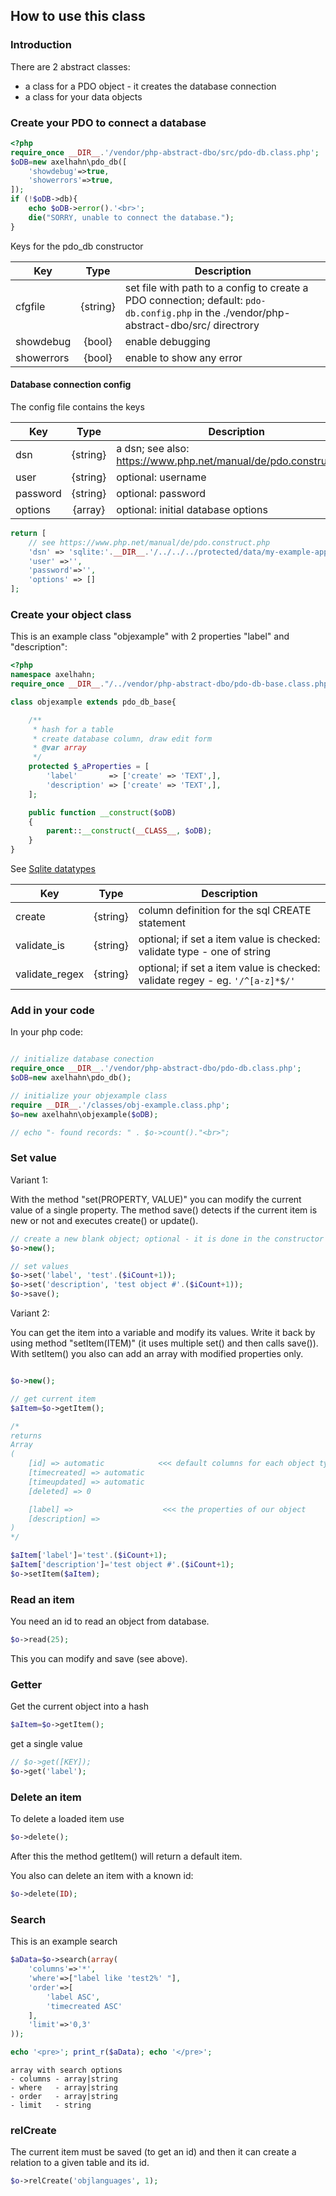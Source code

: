
## How to use this class

### Introduction

There are 2 abstract classes:

* a class for a PDO object - it creates the database connection
* a class for your data objects

### Create your PDO to connect a database

```php
<?php
require_once __DIR__.'/vendor/php-abstract-dbo/src/pdo-db.class.php';
$oDB=new axelhahn\pdo_db([
    'showdebug'=>true,
    'showerrors'=>true,
]);
if (!$oDB->db){
    echo $oDB->error().'<br>';
    die("SORRY, unable to connect the database.");
}
```

Keys for the pdo_db constructor

| Key                          | Type        | Description
|---                           |:---:        |---
| cfgfile                      | {string}    | set file with path to a config to create a PDO connection; default: ``pdo-db.config.php`` in the ./vendor/php-abstract-dbo/src/ directrory
| showdebug                    | {bool}      | enable debugging
| showerrors                   | {bool}      | enable to show any error

#### Database connection config

The config file contains the keys

| Key                          | Type        | Description
|---                           |:---:        |---
| dsn                          | {string}    | a dsn; see also: https://www.php.net/manual/de/pdo.construct.php
| user                         | {string}    | optional: username
| password                     | {string}    | optional: password
| options                      | {array}     | optional: initial database options


```php
return [
    // see https://www.php.net/manual/de/pdo.construct.php
    'dsn' => 'sqlite:'.__DIR__.'/../../../protected/data/my-example-app.sqlite3',
    'user' =>'',
    'password'=>'',
    'options' => []
];
```

### Create your object class

This is an example class "objexample" with 2 properties "label" and "description":

```php
<?php
namespace axelhahn;
require_once __DIR__."/../vendor/php-abstract-dbo/pdo-db-base.class.php";

class objexample extends pdo_db_base{

    /**
     * hash for a table
     * create database column, draw edit form
     * @var array 
     */
    protected $_aProperties = [
        'label'       => ['create' => 'TEXT',],
        'description' => ['create' => 'TEXT',],
    ];

    public function __construct($oDB)
    {
        parent::__construct(__CLASS__, $oDB);
    }
}
```

See [Sqlite datatypes](https://www.sqlite.org/datatype3.html)

| Key                          | Type        | Description
|---                           |:---:        |---
| create                       | {string}    | column definition for the sql CREATE statement
| validate_is                  | {string}    | optional; if set a item value is checked: validate type - one of string|integer
| validate_regex               | {string}    | optional; if set a item value is checked: validate regey - eg. ``'/^[a-z]*$/'``

### Add in your code

In your php code:

```php

// initialize database conection
require_once __DIR__.'/vendor/php-abstract-dbo/pdo-db.class.php';
$oDB=new axelhahn\pdo_db();

// initialize your objexample class
require __DIR__.'/classes/obj-example.class.php';
$o=new axelhahn\objexample($oDB);

// echo "- found records: " . $o->count()."<br>";

```


### Set value

Variant 1:

With the method "set(PROPERTY, VALUE)" you can modify the current value of a single property.
The method save() detects if the current item is new or not and executes create() or update().

```php
// create a new blank object; optional - it is done in the constructor
$o->new();

// set values
$o->set('label', 'test'.($iCount+1));
$o->set('description', 'test object #'.($iCount+1));
$o->save();
```

Variant 2:

You can get the item into a variable and modify its values. 
Write it back by using method "setItem(ITEM)" (it uses multiple set() and then calls save()). With setItem() you also can add an array with modified properties only.

```php

$o->new();

// get current item
$aItem=$o->getItem();

/*
returns 
Array
(
    [id] => automatic            <<< default columns for each object type
    [timecreated] => automatic
    [timeupdated] => automatic
    [deleted] => 0

    [label] =>                    <<< the properties of our object
    [description] => 
)
*/

$aItem['label']='test'.($iCount+1);
$aItem['description']='test object #'.($iCount+1);
$o->setItem($aItem);
```

### Read an item

You need an id to read an object from database.

```php
$o->read(25);
```

This you can modify and save (see above).


### Getter

Get the current object into a hash

```php
$aItem=$o->getItem();
```


get a single value

```php
// $o->get([KEY]);
$o->get('label');
```

### Delete an item

To delete a loaded item use

```php
$o->delete();
```

After this the method getItem() will return a default item.

You also can delete an item with a known id:

```php
$o->delete(ID);
```

### Search

This is an example search

```php
$aData=$o->search(array(
    'columns'=>'*',
    'where'=>["label like 'test2%' "],
    'order'=>[
        'label ASC',
        'timecreated ASC'
    ],
    'limit'=>'0,3'
));

echo '<pre>'; print_r($aData); echo '</pre>';
```

```text
array with search options
- columns - array|string
- where   - array|string
- order   - array|string
- limit   - string
```

### relCreate

The current item must be saved (to get an id) and then it can create a relation to a given table and its id.

```php
$o->relCreate('objlanguages', 1);
```
